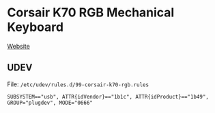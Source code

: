 # Corsair K70 RGB Mechanical Keyboard

[Website]()

## UDEV

File: `/etc/udev/rules.d/99-corsair-k70-rgb.rules`

```
SUBSYSTEM=="usb", ATTR{idVendor}=="1b1c", ATTR{idProduct}=="1b49", GROUP="plugdev", MODE="0666"
```
